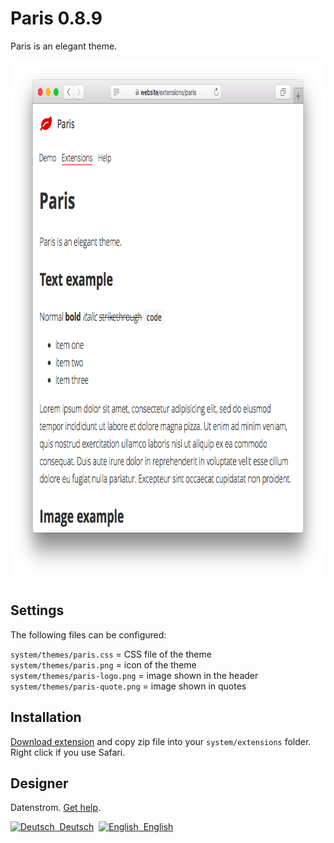 Paris 0.8.9
===========
Paris is an elegant theme.

<p align="center"><img src="paris-screenshot.png?raw=true" width="795" height="836" alt="Screenshot"></p>

## Settings

The following files can be configured:

`system/themes/paris.css` = CSS file of the theme  
`system/themes/paris.png` = icon of the theme  
`system/themes/paris-logo.png` = image shown in the header  
`system/themes/paris-quote.png` = image shown in quotes  

## Installation

[Download extension](https://github.com/datenstrom/yellow-extensions/raw/master/zip/paris.zip) and copy zip file into your `system/extensions` folder. Right click if you use Safari.

## Designer

Datenstrom. [Get help](https://datenstrom.se/yellow/help/).

<p>
<a href="README-de.md"><img src="https://raw.githubusercontent.com/datenstrom/yellow-extensions/master/source/help/language-de.png" width="15" height="15" alt="Deutsch">&nbsp; Deutsch</a>&nbsp;
<a href="README.md"><img src="https://raw.githubusercontent.com/datenstrom/yellow-extensions/master/source/help/language-en.png" width="15" height="15" alt="English">&nbsp; English</a>&nbsp;
</p>
